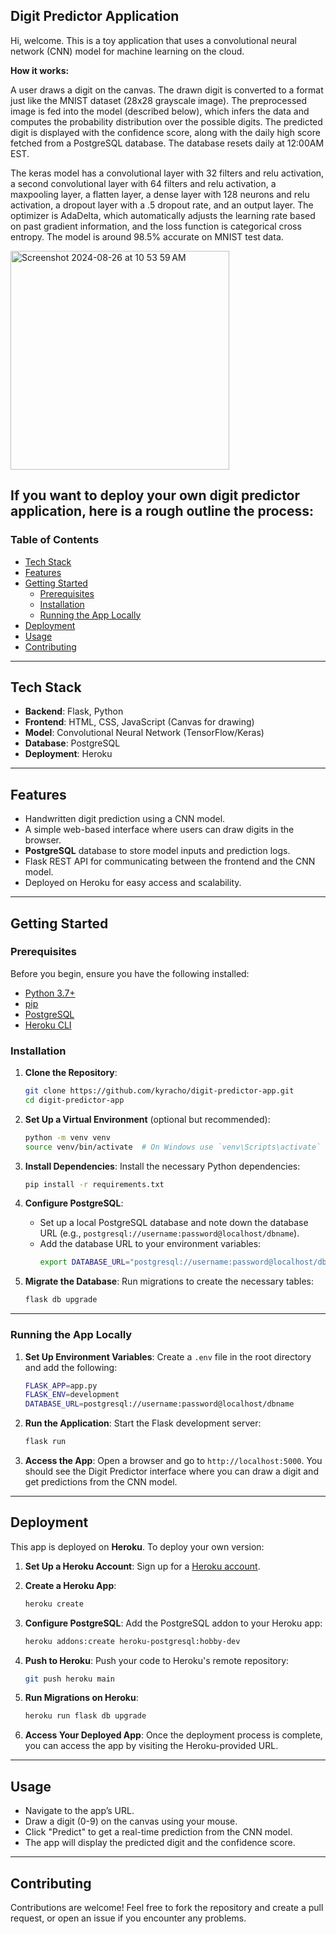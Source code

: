## Digit Predictor Application

Hi, welcome. This is a toy application that uses a convolutional neural network (CNN) model for machine learning on the cloud. 

**How it works:**

A user draws a digit on the canvas.
The drawn digit is converted to a format just like the MNIST dataset (28x28 grayscale image). The preprocessed image is fed into the model (described below), 
which infers the data and computes the probability distribution over the possible digits. The predicted digit is displayed with 
the confidence score, along with the daily high score fetched from a PostgreSQL database. The database resets daily at 12:00AM EST.

The keras model has a convolutional layer with 32 filters and relu activation, a second convolutional layer with 64 filters and relu activation, a maxpooling layer, a flatten layer, a dense layer with 128 neurons and relu activation, a dropout layer with a .5 dropout rate, and an output layer. The optimizer is AdaDelta, which automatically adjusts the learning rate based on past gradient information, and the loss function is categorical cross entropy. The model is around 98.5% accurate on MNIST test data.
  
 <img width="350" alt="Screenshot 2024-08-26 at 10 53 59 AM" src="https://github.com/user-attachments/assets/fd70b903-4e12-41be-9722-3c69a197c704">


## If you want to deploy your own digit predictor application, here is a rough outline the process:

### Table of Contents
- [Tech Stack](#tech-stack)
- [Features](#features)
- [Getting Started](#getting-started)
  - [Prerequisites](#prerequisites)
  - [Installation](#installation)
  - [Running the App Locally](#running-the-app-locally)
- [Deployment](#deployment)
- [Usage](#usage)
- [Contributing](#contributing)

---

## Tech Stack
- **Backend**: Flask, Python
- **Frontend**: HTML, CSS, JavaScript (Canvas for drawing)
- **Model**: Convolutional Neural Network (TensorFlow/Keras)
- **Database**: PostgreSQL
- **Deployment**: Heroku

---

## Features
- Handwritten digit prediction using a CNN model.
- A simple web-based interface where users can draw digits in the browser.
- **PostgreSQL** database to store model inputs and prediction logs.
- Flask REST API for communicating between the frontend and the CNN model.
- Deployed on Heroku for easy access and scalability.

---

## Getting Started

### Prerequisites
Before you begin, ensure you have the following installed:
- [Python 3.7+](https://www.python.org/downloads/)
- [pip](https://pip.pypa.io/en/stable/installation/)
- [PostgreSQL](https://www.postgresql.org/download/)
- [Heroku CLI](https://devcenter.heroku.com/articles/heroku-cli)

### Installation

1. **Clone the Repository**:
   ```bash
   git clone https://github.com/kyracho/digit-predictor-app.git
   cd digit-predictor-app
   ```

2. **Set Up a Virtual Environment** (optional but recommended):
   ```bash
   python -m venv venv
   source venv/bin/activate  # On Windows use `venv\Scripts\activate`
   ```

3. **Install Dependencies**:
   Install the necessary Python dependencies:
   ```bash
   pip install -r requirements.txt
   ```

4. **Configure PostgreSQL**:
   - Set up a local PostgreSQL database and note down the database URL (e.g., `postgresql://username:password@localhost/dbname`).
   - Add the database URL to your environment variables:
     ```bash
     export DATABASE_URL="postgresql://username:password@localhost/dbname"
     ```

5. **Migrate the Database**:
   Run migrations to create the necessary tables:
   ```bash
   flask db upgrade
   ```

---

### Running the App Locally

1. **Set Up Environment Variables**:
   Create a `.env` file in the root directory and add the following:
   ```bash
   FLASK_APP=app.py
   FLASK_ENV=development
   DATABASE_URL=postgresql://username:password@localhost/dbname
   ```

2. **Run the Application**:
   Start the Flask development server:
   ```bash
   flask run
   ```

3. **Access the App**:
   Open a browser and go to `http://localhost:5000`. You should see the Digit Predictor interface where you can draw a digit and get predictions from the CNN model.

---

## Deployment

This app is deployed on **Heroku**. To deploy your own version:

1. **Set Up a Heroku Account**:
   Sign up for a [Heroku account](https://signup.heroku.com/).

2. **Create a Heroku App**:
   ```bash
   heroku create
   ```

3. **Configure PostgreSQL**:
   Add the PostgreSQL addon to your Heroku app:
   ```bash
   heroku addons:create heroku-postgresql:hobby-dev
   ```

4. **Push to Heroku**:
   Push your code to Heroku's remote repository:
   ```bash
   git push heroku main
   ```

5. **Run Migrations on Heroku**:
   ```bash
   heroku run flask db upgrade
   ```

6. **Access Your Deployed App**:
   Once the deployment process is complete, you can access the app by visiting the Heroku-provided URL.

---

## Usage

- Navigate to the app’s URL.
- Draw a digit (0-9) on the canvas using your mouse.
- Click "Predict" to get a real-time prediction from the CNN model.
- The app will display the predicted digit and the confidence score.

---

## Contributing

Contributions are welcome! Feel free to fork the repository and create a pull request, or open an issue if you encounter any problems.
